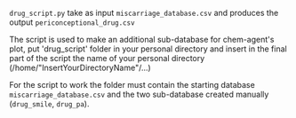     

`drug_script.py` take as input `miscarriage_database.csv`  and produces the output  `periconceptional_drug.csv`



The script is used to make an additional sub-database for chem-agent's plot, put 'drug_script' folder in your personal directory and insert in the final part of the script the name of your personal directory (/home/"InsertYourDirectoryName"/...)




For the script to work the folder must contain the starting database `miscarriage_database.csv` and the two sub-database created manually (`drug_smile`, `drug_pa`).
